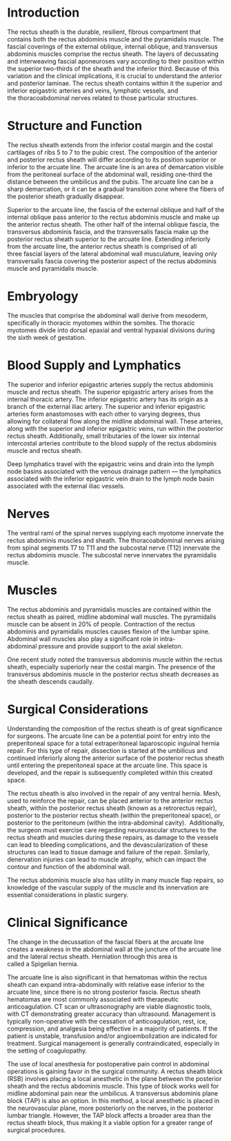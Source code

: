 # Introduction

The rectus sheath is the durable, resilient, fibrous compartment that contains both the rectus abdominis muscle and the pyramidalis muscle. The fascial coverings of the external oblique, internal oblique, and transversus abdominis muscles comprise the rectus sheath. The layers of decussating and interweaving fascial aponeuroses vary according to their position within the superior two-thirds of the sheath and the inferior third. Because of this variation and the clinical implications, it is crucial to understand the anterior and posterior laminae. The rectus sheath contains within it the superior and inferior epigastric arteries and veins, lymphatic vessels, and the thoracoabdominal nerves related to those particular structures.

# Structure and Function

The rectus sheath extends from the inferior costal margin and the costal cartilages of ribs 5 to 7 to the pubic crest. The composition of the anterior and posterior rectus sheath will differ according to its position superior or inferior to the arcuate line. The arcuate line is an area of demarcation visible from the peritoneal surface of the abdominal wall, residing one-third the distance between the umbilicus and the pubis. The arcuate line can be a sharp demarcation, or it can be a gradual transition zone where the fibers of the posterior sheath gradually disappear.

Superior to the arcuate line, the fascia of the external oblique and half of the internal oblique pass anterior to the rectus abdominis muscle and make up the anterior rectus sheath. The other half of the internal oblique fascia, the transversus abdominis fascia, and the transversalis fascia make up the posterior rectus sheath superior to the arcuate line. Extending inferiorly from the arcuate line, the anterior rectus sheath is comprised of all three fascial layers of the lateral abdominal wall musculature, leaving only transversalis fascia covering the posterior aspect of the rectus abdominis muscle and pyramidalis muscle.

# Embryology

The muscles that comprise the abdominal wall derive from mesoderm, specifically in thoracic myotomes within the somites. The thoracic myotomes divide into dorsal epaxial and ventral hypaxial divisions during the sixth week of gestation.

# Blood Supply and Lymphatics

The superior and inferior epigastric arteries supply the rectus abdominis muscle and rectus sheath. The superior epigastric artery arises from the internal thoracic artery. The inferior epigastric artery has its origin as a branch of the external iliac artery. The superior and inferior epigastric arteries form anastomoses with each other to varying degrees, thus allowing for collateral flow along the midline abdominal wall. These arteries, along with the superior and inferior epigastric veins, run within the posterior rectus sheath. Additionally, small tributaries of the lower six internal intercostal arteries contribute to the blood supply of the rectus abdominis muscle and rectus sheath.

Deep lymphatics travel with the epigastric veins and drain into the lymph node basins associated with the venous drainage pattern — the lymphatics associated with the inferior epigastric vein drain to the lymph node basin associated with the external iliac vessels.

# Nerves

The ventral rami of the spinal nerves supplying each myotome innervate the rectus abdominis muscles and sheath. The thoracoabdominal nerves arising from spinal segments T7 to T11 and the subcostal nerve (T12) innervate the rectus abdominis muscle. The subcostal nerve innervates the pyramidalis muscle.

# Muscles

The rectus abdominis and pyramidalis muscles are contained within the rectus sheath as paired, midline abdominal wall muscles. The pyramidalis muscle can be absent in 20% of people. Contraction of the rectus abdominis and pyramidalis muscles causes flexion of the lumbar spine. Abdominal wall muscles also play a significant role in intra-abdominal pressure and provide support to the axial skeleton.

One recent study noted the transversus abdominis muscle within the rectus sheath, especially superiorly near the costal margin. The presence of the transversus abdominis muscle in the posterior rectus sheath decreases as the sheath descends caudally.

# Surgical Considerations

Understanding the composition of the rectus sheath is of great significance for surgeons. The arcuate line can be a potential point for entry into the preperitoneal space for a total extraperitoneal laparoscopic inguinal hernia repair. For this type of repair, dissection is started at the umbilicus and continued inferiorly along the anterior surface of the posterior rectus sheath until entering the preperitoneal space at the arcuate line. This space is developed, and the repair is subsequently completed within this created space.

The rectus sheath is also involved in the repair of any ventral hernia. Mesh, used to reinforce the repair, can be placed anterior to the anterior rectus sheath, within the posterior rectus sheath (known as a retrorectus repair), posterior to the posterior rectus sheath (within the preperitoneal space), or posterior to the peritoneum (within the intra-abdominal cavity).  Additionally, the surgeon must exercise care regarding neurovascular structures to the rectus sheath and muscles during these repairs, as damage to the vessels can lead to bleeding complications, and the devascularization of these structures can lead to tissue damage and failure of the repair. Similarly, denervation injuries can lead to muscle atrophy, which can impact the contour and function of the abdominal wall.

The rectus abdominis muscle also has utility in many muscle flap repairs, so knowledge of the vascular supply of the muscle and its innervation are essential considerations in plastic surgery.

# Clinical Significance

The change in the decussation of the fascial fibers at the arcuate line creates a weakness in the abdominal wall at the juncture of the arcuate line and the lateral rectus sheath. Herniation through this area is called a Spigelian hernia.

The arcuate line is also significant in that hematomas within the rectus sheath can expand intra-abdominally with relative ease inferior to the arcuate line, since there is no strong posterior fascia. Rectus sheath hematomas are most commonly associated with therapeutic anticoagulation. CT scan or ultrasonography are viable diagnostic tools, with CT demonstrating greater accuracy than ultrasound. Management is typically non-operative with the cessation of anticoagulation, rest, ice, compression, and analgesia being effective in a majority of patients. If the patient is unstable, transfusion and/or angioembolization are indicated for treatment. Surgical management is generally contraindicated, especially in the setting of coagulopathy.

The use of local anesthesia for postoperative pain control in abdominal operations is gaining favor in the surgical community. A rectus sheath block (RSB) involves placing a local anesthetic in the plane between the posterior sheath and the rectus abdominis muscle. This type of block works well for midline abdominal pain near the umbilicus. A transversus abdominis plane block (TAP) is also an option. In this method, a local anesthetic is placed in the neurovascular plane, more posteriorly on the nerves, in the posterior lumbar triangle. However, the TAP block affects a broader area than the rectus sheath block, thus making it a viable option for a greater range of surgical procedures.